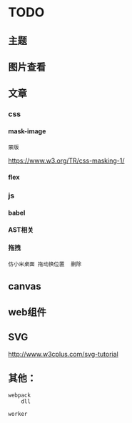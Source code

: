 # TODO

## 主题
## 图片查看


## 文章

### css 

#### mask-image	
	蒙版
https://www.w3.org/TR/css-masking-1/
#### flex 


### js
#### babel
#### AST相关

#### 拖拽
	仿小米桌面 拖动换位置  删除


## canvas

## web组件

## SVG
http://www.w3cplus.com/svg-tutorial

## 其他：
	webpack
		dll

	worker

